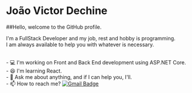 # João Victor Dechine

##Hello, welcome to the GitHub profile.

I'm a FullStack Developer and my job, rest and hobby is programming. <br/>
I am always available to help you with whatever is necessary.

<br/> - :computer: I'm working on Front and Back End development using ASP.NET Core.
<br/> - :satisfied: I'm learning React.
<br/> - 💬 Ask me about anything, and if I can help you, I'll.
<br/> - :mailbox: How to reach me? [![Gmail Badge](https://img.shields.io/badge/-jvadechine@gmail.com-c14438?style=flat-square&logo=Gmail&logoColor=white&link=mailto:jvadechine@gmail.com)](mailto:jvadechine@gmail.com)

